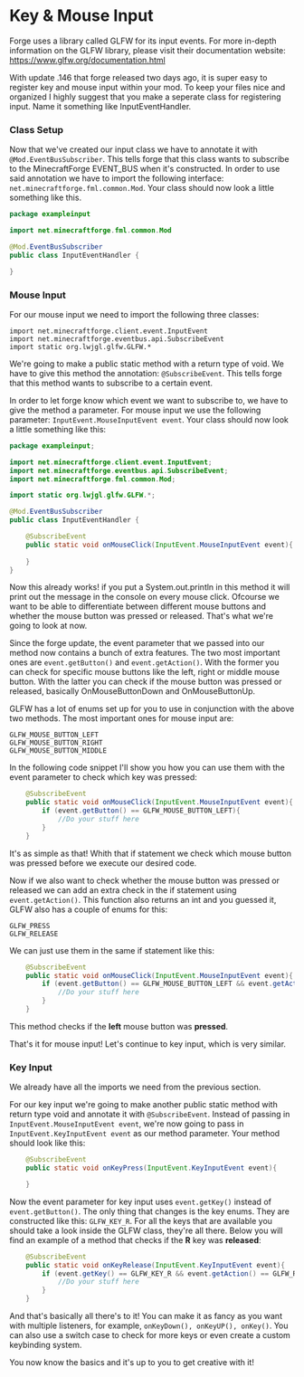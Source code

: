 # Key & Mouse Input

Forge uses a library called GLFW for its input events. For more in-depth information on the GLFW library, please visit their documentation website: https://www.glfw.org/documentation.html  

With update .146 that forge released two days ago, it is super easy to register key and mouse input within your mod. To keep your files nice and organized I highly suggest that you make a seperate class for registering input. Name it something like InputEventHandler.

### Class Setup

Now that we've created our input class we have to annotate it with `@Mod.EventBusSubscriber`. This tells forge that this class wants to subscribe to the MinecraftForge EVENT_BUS when it's constructed. In order to use said annotation we have to import the following interface: `net.minecraftforge.fml.common.Mod`. Your class should now look a little something like this.

```java
package exampleinput

import net.minecraftforge.fml.common.Mod

@Mod.EventBusSubscriber
public class InputEventHandler {

}
```

### Mouse Input

For our mouse input we need to import the following three classes:

`import net.minecraftforge.client.event.InputEvent`  
`import net.minecraftforge.eventbus.api.SubscribeEvent`  
`import static org.lwjgl.glfw.GLFW.*`

We're going to make a public static method with a return type of void. We have to give this method the annotation: `@SubscribeEvent`. This tells forge that this method wants to subscribe to a certain event.   

In order to let forge know which event we want to subscribe to, we have to give the method a parameter. For mouse input we use the following parameter: `InputEvent.MouseInputEvent event`. Your class should now look a little something like this:

```java
package exampleinput;

import net.minecraftforge.client.event.InputEvent;
import net.minecraftforge.eventbus.api.SubscribeEvent;
import net.minecraftforge.fml.common.Mod;

import static org.lwjgl.glfw.GLFW.*;

@Mod.EventBusSubscriber
public class InputEventHandler {

    @SubscribeEvent
    public static void onMouseClick(InputEvent.MouseInputEvent event){
        
    }
}
```

Now this already works! if you put a System.out.println in this method it will print out the message in the console on every mouse click. Ofcourse we want to be able to differentiate between different mouse buttons and whether the mouse button was pressed or released. That's what we're going to look at now.

Since the forge update, the event parameter that we passed into our method now contains a bunch of extra features. The two most important ones are `event.getButton()` and `event.getAction()`. With the former you can check for specific mouse buttons like the left, right or middle mouse button. With the latter you can check if the mouse button was pressed or released, basically OnMouseButtonDown and OnMouseButtonUp.

GLFW has a lot of enums set up for you to use in conjunction with the above two methods. The most important ones for mouse input are:

`GLFW_MOUSE_BUTTON_LEFT`  
`GLFW_MOUSE_BUTTON_RIGHT`  
`GLFW_MOUSE_BUTTON_MIDDLE`

In the following code snippet I'll show you how you can use them with the event parameter to check which key was pressed:

```java
    @SubscribeEvent
    public static void onMouseClick(InputEvent.MouseInputEvent event){
        if (event.getButton() == GLFW_MOUSE_BUTTON_LEFT){
            //Do your stuff here
        }
    }
```
It's as simple as that! Whith that if statement we check which mouse button was pressed before we execute our desired code.  

Now if we also want to check whether the mouse button was pressed or released we can add an extra check in the if statement using `event.getAction()`. This function also returns an int and you guessed it, GLFW also has a couple of enums for this:

`GLFW_PRESS`  
`GLFW_RELEASE`  

We can just use them in the same if statement like this:

```java
    @SubscribeEvent
    public static void onMouseClick(InputEvent.MouseInputEvent event){
        if (event.getButton() == GLFW_MOUSE_BUTTON_LEFT && event.getAction() == GLFW_PRESS){
            //Do your stuff here
        }
    }
```
This method checks if the **left** mouse button was **pressed**.

That's it for mouse input! Let's continue to key input, which is very similar.

### Key Input

We already have all the imports we need from the previous section.  

For our key input we're going to make another public static method with return type void and annotate it with `@SubscribeEvent`. Instead of passing in `InputEvent.MouseInputEvent event`, we're now going to pass in `InputEvent.KeyInputEvent event` as our method parameter. Your method should look like this:

```java
    @SubscribeEvent
    public static void onKeyPress(InputEvent.KeyInputEvent event){

    }
```

Now the event parameter for key input uses `event.getKey()` instead of `event.getButton()`. The only thing that changes is the key enums. They are constructed like this: `GLFW_KEY_R`. For all the keys that are available you should take a look inside the GLFW class, they're all there. Below you will find an example of a method that checks if the **R** key was **released**:

```java
    @SubscribeEvent
    public static void onKeyRelease(InputEvent.KeyInputEvent event){
        if (event.getKey() == GLFW_KEY_R && event.getAction() == GLFW_RELEASE){
            //Do your stuff here
        }
    }
```

And that's basically all there's to it! You can make it as fancy as you want with multiple listeners, for example, `onKeyDown(), onKeyUP(), onKey()`. You can also use a switch case to check for more keys or even create a custom keybinding system.

You now know the basics and it's up to you to get creative with it!

